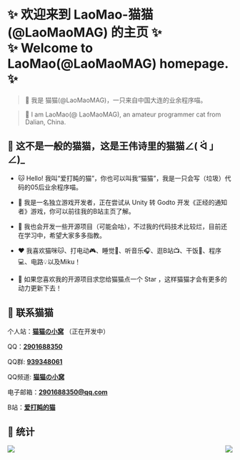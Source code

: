 # ✨ 欢迎来到 LaoMao-猫猫(@LaoMaoMAG) 的主页 ✨</br>✨ Welcome to LaoMao(@LaoMaoMAG) homepage. ✨



> 🌈 我是 猫猫(@LaoMaoMAG)，一只来自中国大连的业余程序喵。

> 🌈 I am LaoMao(@ LaoMaoMAG), an amateur programmer cat from Dalian, China.



## 🥰 这不是一般的猫猫，这是王伟诗里的猫猫∠( ᐛ 」∠)_

- 🐱 Hello! 我叫“爱打盹的猫”，你也可以叫我“猫猫”，我是一只会写（垃圾）代码的05后业余程序喵。

- 🔭 我是一名独立游戏开发者，正在尝试从 Unity 转 Godto 开发《正经的通知者》游戏，你可以前往我的B站主页了解。

- 🌱 我也会开发一些开源项目（可能会咕），不过我的代码技术比较烂，目前还在学习中，希望大家多多指教。

- ❤️ 我喜欢猫咪🐱、打电动🎮、睡觉🛌、听音乐🎧、逛B站📺、干饭🍚、程序💻、电路💡以及Miku！

- 🌟 如果您喜欢我的开源项目求您给猫猫点一个 Star ，这样猫猫才会有更多的动力更新下去！



## 📱 联系猫猫

个人站：[**猫猫の小窝**](laomaomag.meowartgame.com) （正在开发中）

QQ：[**2901688350**]()

QQ群: [**939348061**]()

QQ频道: [**猫猫の小窝**](https://pd.qq.com/s/2nwmz91mw)

电子邮箱：[**2901688350@qq.com**](2901688350@qq.com)

B站：[**爱打盹的猫**](https://space.bilibili.com/622811302)



## 📖 统计

<img   align="left" src="https://github-readme-stats.vercel.app/api/top-langs/?username=LaoMaoMAG&locale=cn&line_height=33&theme=&langs_count=10"/>

<img   align="right" src="https://github-readme-stats.vercel.app/api?username=LaoMaoMAG&locale=cn&line_height=33&show_icons=true&hide=&theme=&rank_icon=default"/>